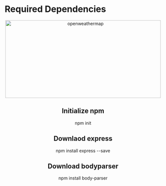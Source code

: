 # Required Dependencies
<center><img src="https://home.openweathermap.org/assets/history_banner-6fb0d5dc29d608ac8bc0717480e210a40260e475f6fb86880ef4687d496eb376.png" alt="openweathermap" height="250" width="500"><center>

<h2>Initialize npm</h2> 
npm init

<h2>Downlaod express</h2>
npm install express --save

<h2>Download bodyparser</h2>
npm install body-parser

